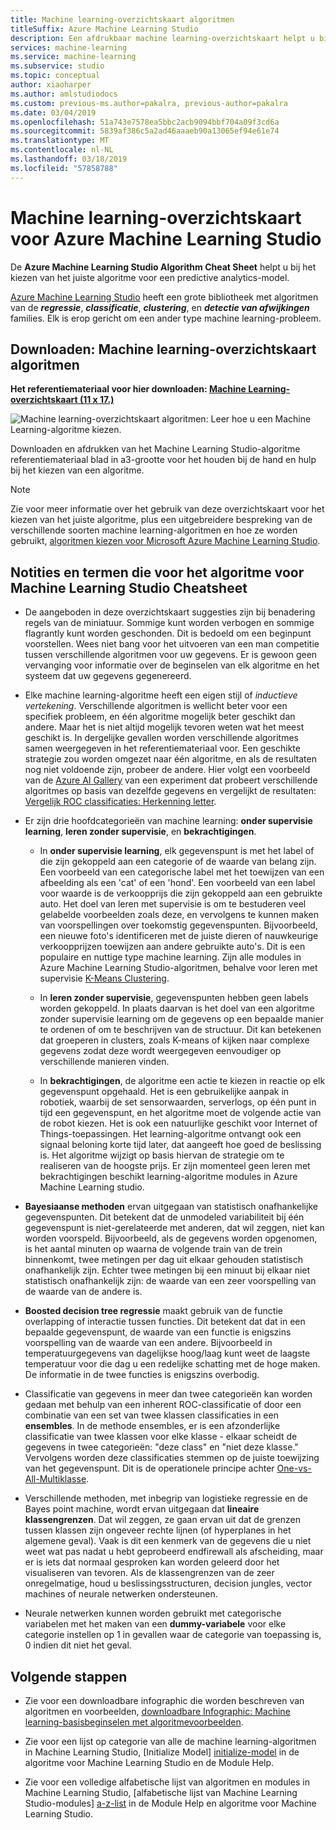 ```yaml
---
title: Machine learning-overzichtskaart algoritmen
titleSuffix: Azure Machine Learning Studio
description: Een afdrukbaar machine learning-overzichtskaart helpt u bij de juiste algoritme voor uw voorspellende model kiezen in Azure Machine Learning Studio.
services: machine-learning
ms.service: machine-learning
ms.subservice: studio
ms.topic: conceptual
author: xiaoharper
ms.author: amlstudiodocs
ms.custom: previous-ms.author=pakalra, previous-author=pakalra
ms.date: 03/04/2019
ms.openlocfilehash: 51a743e7578ea5bbc2acb9094bbf704a09f3cd6a
ms.sourcegitcommit: 5839af386c5a2ad46aaaeb90a13065ef94e61e74
ms.translationtype: MT
ms.contentlocale: nl-NL
ms.lasthandoff: 03/18/2019
ms.locfileid: "57858788"
---
```

# <a name="machine-learning-algorithm-cheat-sheet-for-azure-machine-learning-studio"></a>Machine learning-overzichtskaart voor Azure Machine Learning Studio

De **Azure Machine Learning Studio Algorithm Cheat Sheet** helpt u bij het kiezen van het juiste algoritme voor een predictive analytics-model.

[Azure Machine Learning Studio](https://studio.azureml.net/) heeft een grote bibliotheek met algoritmen van de ***regressie***, ***classificatie***, ***clustering***, en  ***detectie van afwijkingen*** families. Elk is erop gericht om een ander type machine learning-probleem.

## <a name="download-machine-learning-algorithm-cheat-sheet"></a>Downloaden: Machine learning-overzichtskaart algoritmen

**Het referentiemateriaal voor hier downloaden: [Machine Learning-overzichtskaart (11 x 17.)](https://download.microsoft.com/download/A/6/1/A613E11E-8F9C-424A-B99D-65344785C288/microsoft-machine-learning-algorithm-cheat-sheet-v7.pdf)**

![Machine learning-overzichtskaart algoritmen: Leer hoe u een Machine Learning-algoritme kiezen.](./media/algorithm-cheat-sheet/machine-learning-algorithm-cheat-sheet-small_v_0_6-01.png)

Downloaden en afdrukken van het Machine Learning Studio-algoritme referentiemateriaal blad in a3-grootte voor het houden bij de hand en hulp bij het kiezen van een algoritme.

> [!NOTE]
> Zie voor meer informatie over het gebruik van deze overzichtskaart voor het kiezen van het juiste algoritme, plus een uitgebreidere bespreking van de verschillende soorten machine learning-algoritmen en hoe ze worden gebruikt, [algoritmen kiezen voor Microsoft Azure Machine Learning Studio](algorithm-choice.md).

## <a name="notes-and-terminology-definitions-for-the-machine-learning-studio-algorithm-cheat-sheet"></a>Notities en termen die voor het algoritme voor Machine Learning Studio Cheatsheet

* De aangeboden in deze overzichtskaart suggesties zijn bij benadering regels van de miniatuur. Sommige kunt worden verbogen en sommige flagrantly kunt worden geschonden. Dit is bedoeld om een beginpunt voorstellen. Wees niet bang voor het uitvoeren van een man competitie tussen verschillende algoritmen voor uw gegevens. Er is gewoon geen vervanging voor informatie over de beginselen van elk algoritme en het systeem dat uw gegevens gegenereerd.

* Elke machine learning-algoritme heeft een eigen stijl of *inductieve vertekening*. Verschillende algoritmen is wellicht beter voor een specifiek probleem, en één algoritme mogelijk beter geschikt dan andere. Maar het is niet altijd mogelijk tevoren weten wat het meest geschikt is. In dergelijke gevallen worden verschillende algoritmes samen weergegeven in het referentiemateriaal voor. Een geschikte strategie zou worden omgezet naar één algoritme, en als de resultaten nog niet voldoende zijn, probeer de andere. Hier volgt een voorbeeld van de [Azure AI Gallery](https://gallery.azure.ai/) van een experiment dat probeert verschillende algoritmes op basis van dezelfde gegevens en vergelijkt de resultaten: [Vergelijk ROC classificaties: Herkenning letter](https://gallery.azure.ai/Details/a635502fc98b402a890efe21cec65b92).

* Er zijn drie hoofdcategorieën van machine learning: **onder supervisie learning**, **leren zonder supervisie**, en **bekrachtigingen**.

  * In **onder supervisie learning**, elk gegevenspunt is met het label of die zijn gekoppeld aan een categorie of de waarde van belang zijn.  Een voorbeeld van een categorische label met het toewijzen van een afbeelding als een 'cat' of een 'hond'.  Een voorbeeld van een label voor waarde is de verkoopprijs die zijn gekoppeld aan een gebruikte auto. Het doel van leren met supervisie is om te bestuderen veel gelabelde voorbeelden zoals deze, en vervolgens te kunnen maken van voorspellingen over toekomstig gegevenspunten. Bijvoorbeeld, een nieuwe foto's identificeren met de juiste dieren of nauwkeurige verkoopprijzen toewijzen aan andere gebruikte auto's. Dit is een populaire en nuttige type machine learning. Zijn alle modules in Azure Machine Learning Studio-algoritmen, behalve voor leren met supervisie [K-Means Clustering][k-means-clustering].

  * In **leren zonder supervisie**, gegevenspunten hebben geen labels worden gekoppeld. In plaats daarvan is het doel van een algoritme zonder supervisie learning om de gegevens op een bepaalde manier te ordenen of om te beschrijven van de structuur. Dit kan betekenen dat groeperen in clusters, zoals K-means of kijken naar complexe gegevens zodat deze wordt weergegeven eenvoudiger op verschillende manieren vinden.

  * In **bekrachtigingen**, de algoritme een actie te kiezen in reactie op elk gegevenspunt opgehaald. Het is een gebruikelijke aanpak in robotiek, waarbij de set sensorwaarden, serverlogs, op één punt in tijd een gegevenspunt, en het algoritme moet de volgende actie van de robot kiezen. Het is ook een natuurlijke geschikt voor Internet of Things-toepassingen. Het learning-algoritme ontvangt ook een signaal beloning korte tijd later, dat aangeeft hoe goed de beslissing is. Het algoritme wijzigt op basis hiervan de strategie om te realiseren van de hoogste prijs. Er zijn momenteel geen leren met bekrachtigingen beschikt learning-algoritme modules in Azure Machine Learning studio.

* **Bayesiaanse methoden** ervan uitgegaan van statistisch onafhankelijke gegevenspunten. Dit betekent dat de unmodeled variabiliteit bij één gegevenspunt is niet-gerelateerde met anderen, dat wil zeggen, niet kan worden voorspeld. Bijvoorbeeld, als de gegevens worden opgenomen, is het aantal minuten op waarna de volgende train van de trein binnenkomt, twee metingen per dag uit elkaar gehouden statistisch onafhankelijk zijn. Echter twee metingen bij een minuut bij elkaar niet statistisch onafhankelijk zijn: de waarde van een zeer voorspelling van de waarde van de andere is.

* **Boosted decision tree regressie** maakt gebruik van de functie overlapping of interactie tussen functies. Dit betekent dat dat in een bepaalde gegevenspunt, de waarde van een functie is enigszins voorspelling van de waarde van een andere. Bijvoorbeeld in temperatuurgegevens van dagelijkse hoog/laag kunt weet de laagste temperatuur voor die dag u een redelijke schatting met de hoge maken. De informatie in de twee functies is enigszins overbodig.

* Classificatie van gegevens in meer dan twee categorieën kan worden gedaan met behulp van een inherent ROC-classificatie of door een combinatie van een set van twee klassen classificaties in een **ensembles**. In de methode ensembles, er is een afzonderlijke classificatie van twee klassen voor elke klasse - elkaar scheidt de gegevens in twee categorieën: "deze class" en "niet deze klasse." Vervolgens worden deze classificaties stemmen op de juiste toewijzing van het gegevenspunt. Dit is de operationele principe achter [One-vs-All-Multiklasse][one-vs-all-multiclass].

* Verschillende methoden, met inbegrip van logistieke regressie en de Bayes point machine, wordt ervan uitgegaan dat **lineaire klassengrenzen**. Dat wil zeggen, ze gaan ervan uit dat de grenzen tussen klassen zijn ongeveer rechte lijnen (of hyperplanes in het algemene geval). Vaak is dit een kenmerk van de gegevens die u niet weet wat pas nadat u hebt geprobeerd endfirewall als afscheiding, maar er is iets dat normaal gesproken kan worden geleerd door het visualiseren van tevoren. Als de klassengrenzen van de zeer onregelmatige, houd u beslissingsstructuren, decision jungles, vector machines of neurale netwerken ondersteunen.

* Neurale netwerken kunnen worden gebruikt met categorische variabelen met het maken van een **dummy-variabele** voor elke categorie instellen op 1 in gevallen waar de categorie van toepassing is, 0 indien dit niet het geval.

## <a name="next-steps"></a>Volgende stappen

* Zie voor een downloadbare infographic die worden beschreven van algoritmen en voorbeelden, [downloadbare Infographic: Machine learning-basisbeginselen met algoritmevoorbeelden](basics-infographic-with-algorithm-examples.md).

* Zie voor een lijst op categorie van alle de machine learning-algoritmen in Machine Learning Studio, [Initialize Model] [ initialize-model] in de algoritme voor Machine Learning Studio en de Module Help.

* Zie voor een volledige alfabetische lijst van algoritmen en modules in Machine Learning Studio, [alfabetische lijst van Machine Learning Studio-modules] [ a-z-list] in de Module Help en algoritme voor Machine Learning Studio.



<!-- Module References -->
[a-z-list]: /azure/machine-learning/studio-module-reference/a-z-module-list
[initialize-model]: /azure/machine-learning/studio-module-reference/machine-learning-initialize-model
[k-means-clustering]: /azure/machine-learning/studio-module-reference/k-means-clustering
[one-vs-all-multiclass]: /azure/machine-learning/studio-module-reference/one-vs-all-multiclass
